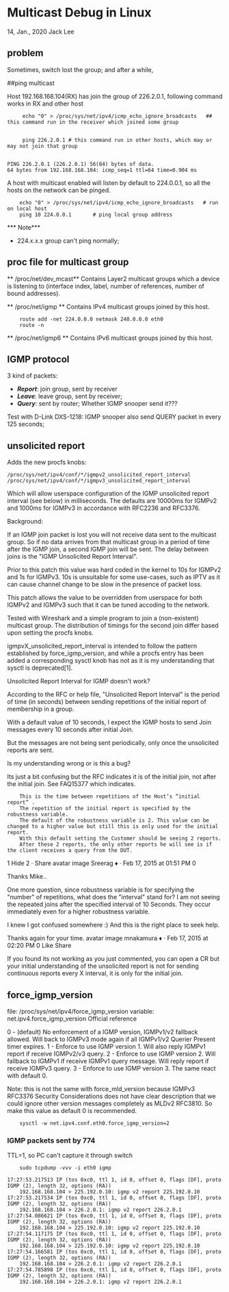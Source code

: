 # Multicast Debug in Linux
14, Jan., 2020    Jack Lee


## problem
Sometimes, switch lost the group; and after a while, 

##ping multicast

Host 192.168.168.104(RX) has join the group of 226.2.0.1, following command works in RX and other host

```
	 echo "0" > /proc/sys/net/ipv4/icmp_echo_ignore_broadcasts   ## this command run in the receiver which joined some group

	 
	 ping 226.2.0.1 # this command run in other hosts, which may or may not join that group


PING 226.2.0.1 (226.2.0.1) 56(84) bytes of data.
64 bytes from 192.168.168.104: icmp_seq=1 ttl=64 time=0.904 ms

```

A host with multicast enabled will listen by default to 224.0.0.1, so all the hosts on the network can be pinged.

```
	echo "0" > /proc/sys/net/ipv4/icmp_echo_ignore_broadcasts   # run on local host
	ping 10 224.0.0.1		# ping local group address
```

*** Note***
* 224.x.x.x group can't ping normally;


## proc file for multicast group

** /proc/net/dev_mcast**
Contains Layer2 multicast groups which a device is listening to (interface index, label, number of references, number of bound addresses).

** /proc/net/igmp **
Contains IPv4 multicast groups joined by this host.

```
	route add -net 224.0.0.0 netmask 240.0.0.0 eth0
	route -n
```

** /proc/net/igmp6 **
Contains IPv6 multicast groups joined by this host. 


## IGMP protocol

3 kind of packets:
* ***Report***: join group, sent by receiver
* ***Leave***: leave group, sent by receiver;
* ***Query***: sent by router; Whether IGMP snooper send it???

Test with D-Link DXS-1218: IGMP snooper also send QUERY packet in every 125 seconds;

## unsolicited report

Adds the new procfs knobs:

    /proc/sys/net/ipv4/conf/*/igmpv2_unsolicited_report_interval
    /proc/sys/net/ipv4/conf/*/igmpv3_unsolicited_report_interval

Which will allow userspace configuration of the IGMP unsolicited report
interval (see below) in milliseconds.  The defaults are 10000ms for IGMPv2
and 1000ms for IGMPv3 in accordance with RFC2236 and RFC3376.

Background:

If an IGMP join packet is lost you will not receive data sent to the
multicast group. So if no data arrives from that multicast group in a
period of time after the IGMP join, a second IGMP join will be sent.  The
delay between joins is the "IGMP Unsolicited Report Interval".

Prior to this patch this value was hard coded in the kernel to 10s for
IGMPv2 and 1s for IGMPv3.  10s is unsuitable for some use-cases, such as
IPTV as it can cause channel change to be slow in the presence of packet
loss.

This patch allows the value to be overridden from userspace for both
IGMPv2 and IGMPv3 such that it can be tuned accoding to the network.

Tested with Wireshark and a simple program to join a (non-existent)
multicast group.  The distribution of timings for the second join differ
based upon setting the procfs knobs.

igmpvX_unsolicited_report_interval is intended to follow the pattern
established by force_igmp_version, and while a procfs entry has been added
a corresponding sysctl knob has not as it is my understanding that sysctl
is deprecated[1].



Unsolicited Report Interval for IGMP doesn't work?

According to the RFC or help file, "Unsolicited Report Interval" is the period of time (in seconds) between sending repetitions of the initial report of membership in a group.

With a default value of 10 seconds, I expect the IGMP hosts to send Join messages every 10 seconds after initial Join.

But the messages are not being sent periodically, only once the unsolicited reports are sent.

Is my understanding wrong or is this a bug? 

Its just a bit confusing but the RFC indicates it is of the initial join, not after the initial join. See FAQ15377 which indicates.

        This is the time between repetitions of the Host’s “initial report” .
        The repetition of the initial report is specified by the robustness variable.
        The default of the robustness variable is 2. This value can be changed to a higher value but still this is only used for the initial report.
        With this default setting the Customer should be seeing 2 reports.
        After these 2 reports, the only other reports he will see is if the client receives a query from the DUT. 

1 Hide 2 · Share
avatar image Sreerag ♦ · Feb 17, 2015 at 01:51 PM 0

Thanks Mike..

One more question, since robustness variable is for specifying the "number" of repetitions, what does the "interval" stand for? I am not seeing the repeated joins after the specified interval of 10 Seconds. They occur immediately even for a higher robustness variable.

I knew I got confused somewhere :) And this is the right place to seek help.

Thanks again for your time.
avatar image mnakamura ♦ · Feb 17, 2015 at 02:20 PM 0 Like Share

If you found its not working as you just commented, you can open a CR but your initial understanding of the unsolicited report is not for sending continuous reports every X interval, it is only for the initial join.


## force_igmp_version
file: /proc/sys/net/ipv4/force_igmp_version
variable: net.ipv4.force_igmp_version
Official reference

0 - (default) No enforcement of a IGMP version, IGMPv1/v2 fallback allowed. Will back to IGMPv3 mode again if all IGMPv1/v2 Querier Present timer expires. 
1 - Enforce to use IGMP version 1. Will also reply IGMPv1 report if receive IGMPv2/v3 query. 
2 - Enforce to use IGMP version 2. Will fallback to IGMPv1 if receive IGMPv1 query message. Will reply report if receive IGMPv3 query. 
3 - Enforce to use IGMP version 3. The same react with default 0.

Note: this is not the same with force_mld_version because IGMPv3 RFC3376 Security Considerations does not have clear description that we could ignore other version messages completely as MLDv2 RFC3810. So make this value as default 0 is recommended.

```
	sysctl -w net.ipv4.conf.eth0.force_igmp_version=2
```


### IGMP packets sent by 774

TTL=1, so PC can't capture it through switch

```
	sudo tcpdump -vvv -i eth0 igmp

17:27:53.217513 IP (tos 0xc0, ttl 1, id 0, offset 0, flags [DF], proto IGMP (2), length 32, options (RA))
    192.168.168.104 > 225.192.0.10: igmp v2 report 225.192.0.10
17:27:53.217534 IP (tos 0xc0, ttl 1, id 0, offset 0, flags [DF], proto IGMP (2), length 32, options (RA))
    192.168.168.104 > 226.2.0.1: igmp v2 report 226.2.0.1
17:27:54.086621 IP (tos 0xc0, ttl 1, id 0, offset 0, flags [DF], proto IGMP (2), length 32, options (RA))
    192.168.168.104 > 225.192.0.10: igmp v2 report 225.192.0.10
17:27:54.117175 IP (tos 0xc0, ttl 1, id 0, offset 0, flags [DF], proto IGMP (2), length 32, options (RA))
    192.168.168.104 > 225.192.0.10: igmp v2 report 225.192.0.10
17:27:54.166581 IP (tos 0xc0, ttl 1, id 0, offset 0, flags [DF], proto IGMP (2), length 32, options (RA))
    192.168.168.104 > 226.2.0.1: igmp v2 report 226.2.0.1
17:27:54.785898 IP (tos 0xc0, ttl 1, id 0, offset 0, flags [DF], proto IGMP (2), length 32, options (RA))
    192.168.168.104 > 226.2.0.1: igmp v2 report 226.2.0.1
```
